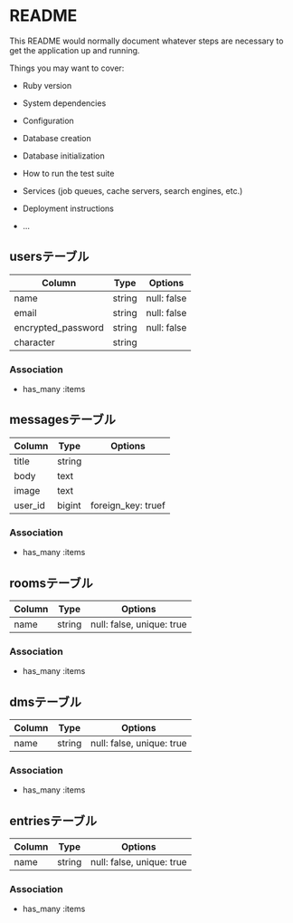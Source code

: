 # README

This README would normally document whatever steps are necessary to get the
application up and running.

Things you may want to cover:

* Ruby version

* System dependencies

* Configuration

* Database creation

* Database initialization

* How to run the test suite

* Services (job queues, cache servers, search engines, etc.)

* Deployment instructions

* ...

## usersテーブル
|Column|Type|Options|
|------|----|-------|
|name|string|null: false|
|email|string|null: false|
|encrypted_password|string|null: false|
|character|string||
### Association
- has_many :items

## messagesテーブル
|Column|Type|Options|
|------|----|-------|
|title|string||
|body|text||
|image|text||
|user_id|bigint|foreign_key: truef|
### Association
- has_many :items

## roomsテーブル
|Column|Type|Options|
|------|----|-------|
|name|string|null: false, unique: true|  #ブランドの名前
### Association
- has_many :items

## dmsテーブル
|Column|Type|Options|
|------|----|-------|
|name|string|null: false, unique: true|  #ブランドの名前
### Association
- has_many :items

## entriesテーブル
|Column|Type|Options|
|------|----|-------|
|name|string|null: false, unique: true|  #ブランドの名前
### Association
- has_many :items